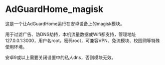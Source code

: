 # AdGuardHome_magisk
这是一个让AdGuardHome运行在安卓设备上的magisk模块。

用于过滤广告、防DNS劫持，本机流量数据或Wifi都支持，管理地址127.0.0.1:3000，用户名root，密码root，可兼容VPN、免流模块、校园网等特殊使用环境。 

安卓9或以上需要关闭设置中的私人dns，否则模块无效。
